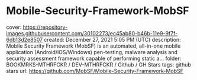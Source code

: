 # Mobile-Security-Framework-MobSF

cover: https://repository-images.githubusercontent.com/30102273/ec45ab80-b46b-11e9-9f7f-6db13d2e8507
created: December 27, 2021 5:05 PM (UTC)
description: Mobile Security Framework (MobSF) is an automated, all-in-one mobile application (Android/iOS/Windows) pen-testing, malware analysis and security assessment framework capable of performing static a...
folder: BOOKMRKS-MTHRFCKR / DEV-MTHRFCKR / Github / GH Stars
tags: github stars
url: https://github.com/MobSF/Mobile-Security-Framework-MobSF